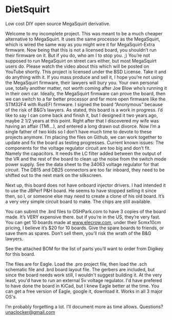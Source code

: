 # DietSquirt
Low cost DIY open source MegaSquirt derivative.

Welcome to my incomplete project. This was meant to be a much cheaper 
alternative to MegaSquirt. It uses the same processor as the MegaSquirt,
which is wired the same way as you might wire it for MegaSquirt-Extra 
firmware. Now being that this is not a licensed board, you shouldn’t run 
their firmware on it. But if you do, who am I to stop you. ;) You’re not 
supposed to run MegaSquirt on street cars either, but most MegaSquirt users 
do.
Please watch the video about this which will be posted on YouTube shortly.
This project is licensed under the BSD License. Take it and do anything with
it. If you mass produce and sell it, I hope you’re not using the MegaSquirt 
firmware, their lawyers will bury you. Your own personal use, totally another 
matter, not worth coming after Joe Blow who’s running it in their own car. 
Ideally, the MegaSquirt firmware can prove the board, then we can switch to 
a far better processor and far more open firmware like the STM32F4 with 
RusEFI firmware. I signed the board “Anonymous” because of the risk of 
B&G’s lawyers. 
As stated, this board is a work in progress. I’d like to say I can come 
back and finish it, but I designed it two years ago, maybe 2 1/2 years at 
this point. Right after that I discovered my wife was having an affair 
(TMI…), and entered a long drawn out divorce. Now I’m a single father of 
two kids so I don’t have much time to devote to these projects anymore. 
I’m placing the files on Github, we can work together to update and fix 
the board as testing progresses.
Current known issues: 
	The components for the voltage regulator circuit are too big and 
don’t fit. Namely the capacitors. 
	It needs the LC filter added between the output of the VR and the 
rest of the board to clean up the noise from the switch mode power supply. 
See the data sheet to the 34063 voltage regulator for that circuit.
	The DB15 and DB25 connectors are too far inboard, they need to be 
shifted out to the next mark on the silkscreen.

Next up, this board does not have onboard injector drivers. I had intended 
it to use the JBPerf P&H board. He seems to have stopped selling it since 
then, so I, or someone else may need to create a clone of his old board. 
It’s a very very simple circuit board to make. The chips are still available.

You can submit the .brd files to OSHPark.com to have 3 copies of the board 
made. It’s VERY expensive there. but if you’re in the US, they’re very fast. 
You can get 10 boards made at www.elecrow.com, under their 5cmx10cm pricing, 
I believe it’s $20 for 10 boards. Give the spare boards to friends, or save 
them as spares. Don’t sell them, you’ll risk the wrath of the B&G lawyers.

See the attached BOM for the list of parts you’ll want to order from Digikey 
for this board.

The files are for Eagle. Load the .pro project file, then load the .sch 
schematic file and .brd board layout file. The gerbers are included, but 
since the board needs work still, I wouldn't suggest building it. At the 
very least, you'd have to run an external 5v voltage regulator. I'd have 
prefered to have done the board in KiCad,
but I knew Eagle better at the time. You can get a free version of Eagle, 
google it, download it. Works in all 3 major OS's.

I’m probably forgetting a lot. I’ll document more as time allows. 
Questions? unaclocker@gmail.com
